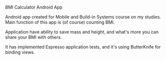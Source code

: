 BMI Calculator Android App

Android app created for Mobile and Build-in Systems course on my studies.
Main function of this app is (of course) counting BMI.

Application have ability to save mass and height, and what's more you can share your BMI with others.

It has implemented Espresso application tests, and it's using ButterKnife for binding views.